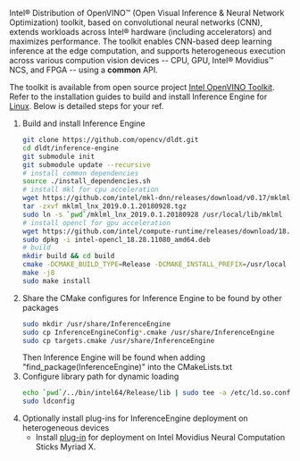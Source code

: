 Intel® Distribution of OpenVINO™ (Open Visual Inference & Neural Network Optimization) toolkit, based on convolutional neural networks (CNN), extends workloads across Intel® hardware (including accelerators) and maximizes performance. The toolkit enables CNN-based deep learning inference at the edge computation, and supports heterogeneous execution across various compution vision devices -- CPU, GPU, Intel® Movidius™ NCS, and FPGA -- using a **common** API.

The toolkit is available from open source project [Intel OpenVINO Toolkit](https://github.com/opencv/dldt). Refer to the installation guides to build and install Inference Engine for [Linux](https://github.com/opencv/dldt/blob/2018/inference-engine/README.md#build-on-linux-systems). Below is detailed steps for your ref.
1. Build and install Inference Engine
   ```bash
   git clone https://github.com/opencv/dldt.git
   cd dldt/inference-engine
   git submodule init
   git submodule update --recursive
   # install common dependencies
   source ./install_dependencies.sh
   # install mkl for cpu acceleration
   wget https://github.com/intel/mkl-dnn/releases/download/v0.17/mklml_lnx_2019.0.1.20180928.tgz
   tar -zxvf mklml_lnx_2019.0.1.20180928.tgz
   sudo ln -s `pwd`/mklml_lnx_2019.0.1.20180928 /usr/local/lib/mklml
   # install opencl for gpu acceleration
   wget https://github.com/intel/compute-runtime/releases/download/18.28.11080/intel-opencl_18.28.11080_amd64.deb
   sudo dpkg -i intel-opencl_18.28.11080_amd64.deb
   # build
   mkdir build && cd build
   cmake -DCMAKE_BUILD_TYPE=Release -DCMAKE_INSTALL_PREFIX=/usr/local -DGEMM=MKL -DMKLROOT=/usr/local/lib/mklml -DENABLE_MKL_DNN=ON -DENABLE_CLDNN=ON ..
   make -j8
   sudo make install
   ```
2. Share the CMake configures for Inference Engine to be found by other packages
   ```bash
   sudo mkdir /usr/share/InferenceEngine
   sudo cp InferenceEngineConfig*.cmake /usr/share/InferenceEngine
   sudo cp targets.cmake /usr/share/InferenceEngine
   ```
   Then Inference Engine will be found when adding "find_package(InferenceEngine)" into the CMakeLists.txt
3. Configure library path for dynamic loading
   ```bash
   echo `pwd`/../bin/intel64/Release/lib | sudo tee -a /etc/ld.so.conf.d/openvino.conf
   sudo ldconfig
   ```
4. Optionally install plug-ins for InferenceEngine deployment on heterogeneous devices
   * Install [plug-in](https://software.intel.com/en-us/neural-compute-stick/get-started) for deployment on Intel Movidius Neural Computation Sticks Myriad X.
